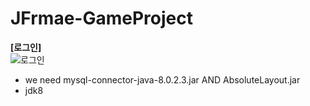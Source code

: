 # JFrmae-GameProject 

**[로그인]**  
![로그인](https://user-images.githubusercontent.com/30117732/109018291-52072180-76fb-11eb-86b0-11f4ae50e1e1.gif)



* we need mysql-connector-java-8.0.2.3.jar AND AbsoluteLayout.jar 
* jdk8 